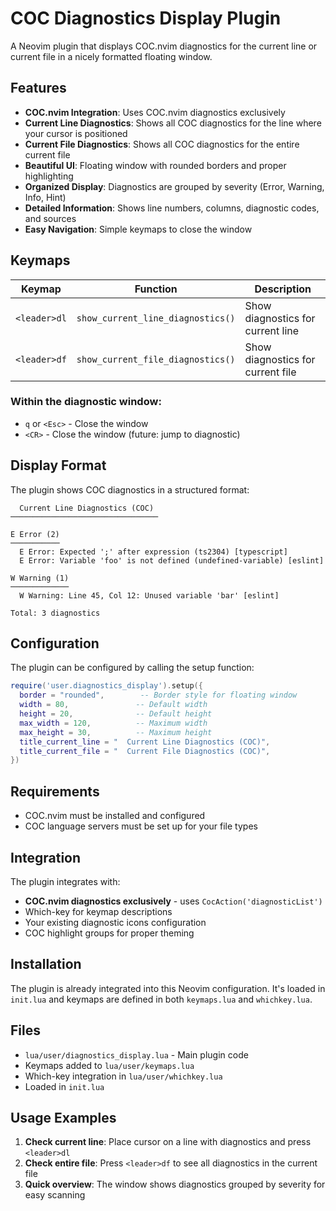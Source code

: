 # COC Diagnostics Display Plugin

A Neovim plugin that displays COC.nvim diagnostics for the current line or current file in a nicely formatted floating window.

## Features

- **COC.nvim Integration**: Uses COC.nvim diagnostics exclusively
- **Current Line Diagnostics**: Shows all COC diagnostics for the line where your cursor is positioned
- **Current File Diagnostics**: Shows all COC diagnostics for the entire current file
- **Beautiful UI**: Floating window with rounded borders and proper highlighting
- **Organized Display**: Diagnostics are grouped by severity (Error, Warning, Info, Hint)
- **Detailed Information**: Shows line numbers, columns, diagnostic codes, and sources
- **Easy Navigation**: Simple keymaps to close the window

## Keymaps

| Keymap | Function | Description |
|--------|----------|-------------|
| `<leader>dl` | `show_current_line_diagnostics()` | Show diagnostics for current line |
| `<leader>df` | `show_current_file_diagnostics()` | Show diagnostics for current file |

### Within the diagnostic window:
- `q` or `<Esc>` - Close the window
- `<CR>` - Close the window (future: jump to diagnostic)

## Display Format

The plugin shows COC diagnostics in a structured format:

```
  Current Line Diagnostics (COC)
─────────────────────────────────

E Error (2)
───────────
  E Error: Expected ';' after expression (ts2304) [typescript]
  E Error: Variable 'foo' is not defined (undefined-variable) [eslint]

W Warning (1)
─────────────
  W Warning: Line 45, Col 12: Unused variable 'bar' [eslint]

Total: 3 diagnostics
```

## Configuration

The plugin can be configured by calling the setup function:

```lua
require('user.diagnostics_display').setup({
  border = "rounded",        -- Border style for floating window
  width = 80,               -- Default width
  height = 20,              -- Default height
  max_width = 120,          -- Maximum width
  max_height = 30,          -- Maximum height
  title_current_line = "  Current Line Diagnostics (COC)",
  title_current_file = "  Current File Diagnostics (COC)",
})
```

## Requirements

- COC.nvim must be installed and configured
- COC language servers must be set up for your file types

## Integration

The plugin integrates with:
- **COC.nvim diagnostics exclusively** - uses `CocAction('diagnosticList')`
- Which-key for keymap descriptions
- Your existing diagnostic icons configuration
- COC highlight groups for proper theming

## Installation

The plugin is already integrated into this Neovim configuration. It's loaded in `init.lua` and keymaps are defined in both `keymaps.lua` and `whichkey.lua`.

## Files

- `lua/user/diagnostics_display.lua` - Main plugin code
- Keymaps added to `lua/user/keymaps.lua`
- Which-key integration in `lua/user/whichkey.lua`
- Loaded in `init.lua`

## Usage Examples

1. **Check current line**: Place cursor on a line with diagnostics and press `<leader>dl`
2. **Check entire file**: Press `<leader>df` to see all diagnostics in the current file
3. **Quick overview**: The window shows diagnostics grouped by severity for easy scanning